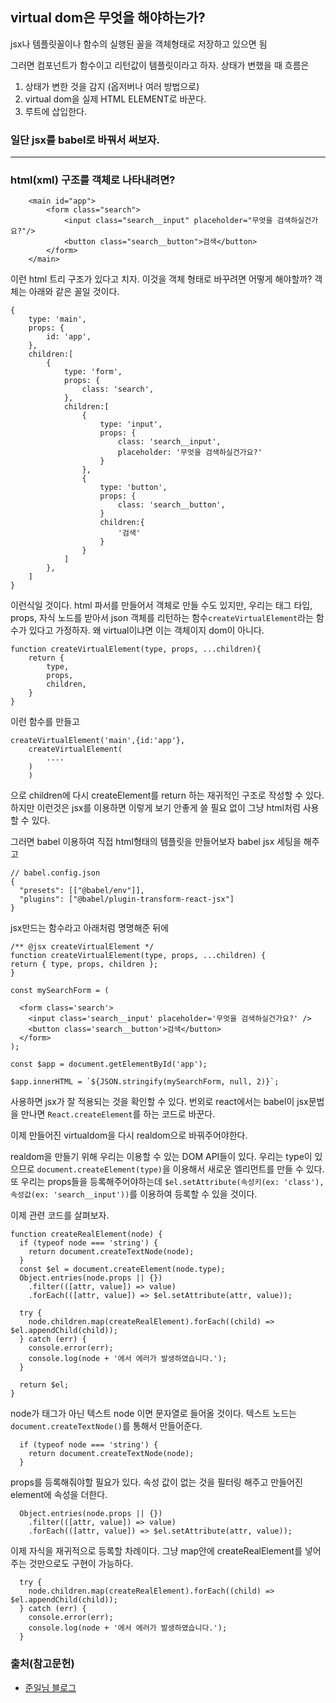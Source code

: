 ## virtual dom은 무엇을 해야하는가?

jsx나 템플릿꼴이나 함수의 실행된 꼴을 객체형태로 저장하고 있으면 됨

그러면 컴포넌트가 함수이고 리턴값이 템플릿이라고 하자.
상태가 변했을 때 흐름은

1. 상태가 변한 것을 감지 (옵저버나 여러 방법으로)
2. virtual dom을 실제 HTML ELEMENT로 바꾼다.
3. 루트에 삽입한다.

### 일단 jsx를 babel로 바꿔서 써보자.

---

### html(xml) 구조를 객체로 나타내려면?

```
    <main id="app">
        <form class="search">
            <input class="search__input" placeholder="무엇을 검색하실건가요?"/>
            <button class="search__button">검색</button>
        </form>
    </main>
```

이런 html 트리 구조가 있다고 치자.
이것을 객체 형태로 바꾸려면 어떻게 해야할까?
객체는 아래와 같은 꼴일 것이다.

```
{
    type: 'main',
    props: {
        id: 'app',
    },
    children:[
        {
            type: 'form',
            props: {
                class: 'search',
            },
            children:[
                {
                    type: 'input',
                    props: {
                        class: 'search__input',
                        placeholder: '무엇을 검색하실건가요?'
                    }
                },
                {
                    type: 'button',
                    props: {
                        class: 'search__button',
                    }
                    children:{
                        '검색'
                    }
                }
            ]
        },
    ]
}
```

이런식일 것이다.
html 파서를 만들어서 객체로 만들 수도 있지만, 우리는 태그 타입, props, 자식 노드를 받아서 json 객체를 리턴하는 함수`createVirtualElement`라는 함수가 있다고 가정하자.
왜 virtual이냐면 이는 객체이지 dom이 아니다.

```
function createVirtualElement(type, props, ...children){
    return {
        type,
        props,
        children,
    }
}
```

이런 함수를 만들고

```
createVirtualElement('main',{id:'app'},
    createVirtualElement(
        ....
    )
    )
```

으로 children에 다시 createElement를 return 하는 재귀적인 구조로 작성할 수 있다.
하지만 이런것은 jsx를 이용하면 이렇게 보기 안좋게 쓸 필요 없이 그냥 html처럼 사용할 수 있다.

그러면 babel 이용하여 직접 html형태의 템플릿을 만들어보자
babel jsx 세팅을 해주고

```
// babel.config.json
{
  "presets": [["@babel/env"]],
  "plugins": ["@babel/plugin-transform-react-jsx"]
}
```

jsx만드는 함수라고 아래처럼 명명해준 뒤에

```
/** @jsx createVirtualElement */
function createVirtualElement(type, props, ...children) {
return { type, props, children };
}

const mySearchForm = (

  <form class='search'>
    <input class='search__input' placeholder='무엇을 검색하실건가요?' />
    <button class='search__button'>검색</button>
  </form>
);

const $app = document.getElementById('app');

$app.innerHTML = `${JSON.stringify(mySearchForm, null, 2)}`;

```

사용하면 jsx가 잘 적용되는 것을 확인할 수 있다.
번외로 react에서는 babel이 jsx문법을 만나면 `React.createElement`를 하는 코드로 바꾼다.

이제 만들어진 virtualdom을 다시 realdom으로 바꿔주어야한다.

realdom을 만들기 위해 우리는 이용할 수 있는 DOM API들이 있다.
우리는 type이 있으므로 `document.createElement(type)`을 이용해서 새로운 엘리먼트를 만들 수 있다.
또 우리는 props들을 등록해주어야하는데 `$el.setAttribute(속성키(ex: 'class'), 속성값(ex: 'search__input'))`를 이용하여 등록할 수 있을 것이다.

이제 관련 코드를 살펴보자.

```
function createRealElement(node) {
  if (typeof node === 'string') {
    return document.createTextNode(node);
  }
  const $el = document.createElement(node.type);
  Object.entries(node.props || {})
    .filter(([attr, value]) => value)
    .forEach(([attr, value]) => $el.setAttribute(attr, value));

  try {
    node.children.map(createRealElement).forEach((child) => $el.appendChild(child));
  } catch (err) {
    console.error(err);
    console.log(node + '에서 에러가 발생하였습니다.');
  }

  return $el;
}
```

node가 태그가 아닌 텍스트 node 이면 문자열로 들어올 것이다.
텍스트 노드는 `document.createTextNode()`를 통해서 만들어준다.

```
  if (typeof node === 'string') {
    return document.createTextNode(node);
  }
```

props를 등록해줘야할 필요가 있다.
속성 값이 없는 것을 필터링 해주고 만들어진 element에 속성을 더한다.

```
  Object.entries(node.props || {})
    .filter(([attr, value]) => value)
    .forEach(([attr, value]) => $el.setAttribute(attr, value));
```

이제 자식을 재귀적으로 등록할 차례이다.
그냥 map안에 createRealElement를 넣어주는 것만으로도 구현이 가능하다.

```
  try {
    node.children.map(createRealElement).forEach((child) => $el.appendChild(child));
  } catch (err) {
    console.error(err);
    console.log(node + '에서 에러가 발생하였습니다.');
  }
```

### 출처(참고문헌)

- [준일님 블로그](https://junilhwang.github.io/TIL/Javascript/Design/Vanilla-JS-Virtual-DOM/#_4-diff-%E1%84%8B%E1%85%A1%E1%86%AF%E1%84%80%E1%85%A9%E1%84%85%E1%85%B5%E1%84%8C%E1%85%B3%E1%86%B7-%E1%84%8C%E1%85%A5%E1%86%A8%E1%84%8B%E1%85%AD%E1%86%BC)
